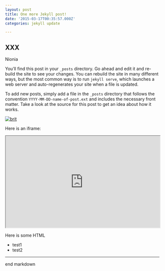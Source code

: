 ```yaml
---
layout: post
title: One more Jekyll post!
date: '2015-03-17T00:35:57.000Z'
categories: jekyll update

---
```

## XXX

Nionia

You’ll find this post in your `_posts` directory. Go ahead and edit it and re-build the site to see your changes. You can rebuild the site in many different ways, but the most common way is to run `jekyll serve`, which launches a web server and auto-regenerates your site when a file is updated.

To add new posts, simply add a file in the `_posts` directory that follows the convention `YYYY-MM-DD-name-of-post.ext` and includes the necessary front matter. Take a look at the source for this post to get an idea about how it works.

[![brit](https://cloud.githubusercontent.com/assets/715377/6778404/b4971c92-d152-11e4-99b2-122941127499.jpg)](http://www.silexlabs.org)

Here is an iframe:

<iframe src="http://lexoyo.me" width="100%" height="300px"></iframe>

Here is some HTML

<ul>
  <li>test1</li>
  <li>test2</li>
</ul>

---

end markdown


